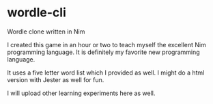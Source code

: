 # wordle-cli
Wordle clone written in Nim

I created this game in an hour or two to teach myself the excellent Nim programming language. It is definitely my favorite new programming language. 

It uses a five letter word list which I provided as well. I might do a html version with Jester as well for fun. 

I will upload other learning experiments here as well. 
